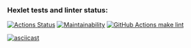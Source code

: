 ### Hexlet tests and linter status:
[![Actions Status](https://github.com/Zeal22/backend-project-lvl1/workflows/hexlet-check/badge.svg)](https://github.com/Zeal22/backend-project-lvl1/actions)
[![Maintainability](https://api.codeclimate.com/v1/badges/048e840a89030d3968fe/maintainability)](https://codeclimate.com/github/Zeal22/backend-project-lvl1/maintainability)
[![GitHub Actions make lint](https://github.com/Zeal22/backend-project-lvl1/actions/workflows/github-actions-make-lint.yml/badge.svg?branch=main)](https://github.com/Zeal22/backend-project-lvl1/actions/workflows/github-actions-make-lint.yml)

[![asciicast](https://asciinema.org/a/lgySYRr7rRxBwcmMedOabNqPm.svg)](https://asciinema.org/a/lgySYRr7rRxBwcmMedOabNqPm)
